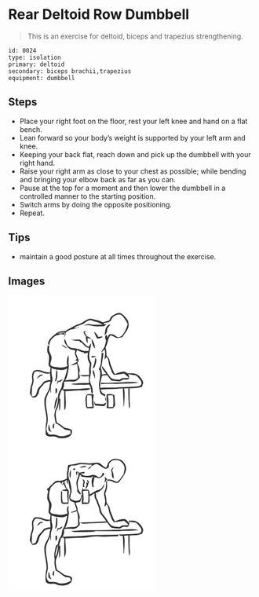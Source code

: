 # Rear Deltoid Row Dumbbell
> This is an exercise for deltoid, biceps and trapezius strengthening.

``` 
id: 0024 
type: isolation 
primary: deltoid 
secondary: biceps brachii,trapezius 
equipment: dumbbell 
``` 

## Steps

 - Place your right foot on the floor, rest your left knee and hand on a flat bench.
 - Lean forward so your body’s weight is supported by your left arm and knee.
 - Keeping your back flat, reach down and pick up the dumbbell with your right hand.
 - Raise your right arm as close to your chest as possible; while bending and bringing your elbow back as far as you can.
 - Pause at the top for a moment and then lower the dumbbell in a controlled manner to the starting position.
 - Switch arms by doing the opposite positioning.
 - Repeat.

## Tips

 - maintain a good posture at all times throughout the exercise.

## Images

<svg width="296" height="300" viewBox="0 0 222 225" xmlns="http://www.w3.org/2000/svg"><g fill="#FFF"><path d="M0 0h222v225H0V0m157.37 32.27c-1.49 1.67-1.81 4.09-3.31 5.74-3.15.83-6.29 1.74-9.34 2.91-5.48-3.19-11.88-3.99-17.92-5.6-5.78-.59-10.08 4.06-14.89 6.44-3.58 2.1-7.84 2.5-11.36 4.7-4.41 2.67-9.28 4.59-13.42 7.71-4.41.15-9.26-.07-12.88 2.92-5.57 4.48-12.95 8.8-13.35 16.8.73.62 1.46 1.24 2.18 1.88-.41-6.7 4.67-11.56 9.83-14.83 2.48-.66 5.1-.97 7.3-2.43 1.61.4 3.22.81 4.83 1.23.2-.85.59-2.54.78-3.39-3.2 1.07-6.51 1.83-9.88 1.13 3.39-1.22 7-1.23 10.55-1.39l-.53 8.44 1.52-5.73c.06-4.48 4.82-5.31 7.88-7.1 3.57.35 6.67-1.59 9.84-2.87-1.66-.11-3.33-.21-5-.28 4.6-1.91 9.35-3.4 13.98-5.21 3.27-1.7 5.75-4.87 9.58-5.48 2.82-1.14 5.38 1.03 8.08 1.55 4.44.95 8.84 2.39 12.43 5.28-6.32-.69-12.75.45-18.98-1-3.39-.83-6.75.6-9.93 1.62 3.83.34 7.77-.61 11.52.46 5.88 1.96 12.15 1.01 18.22 1.07 2.3.14 3.62-1.84 4.95-3.36-.9.08-2.71.24-3.61.33l-.21-2.16c4.07-.55 9.74-.41 11.43-5.05 2.04-5.1 7.88-8.34 13.28-7.68 4.92 1.65 6.87 6.78 9.74 10.62.87 1.63 2.44 3.47 1.6 5.42-1.74 4.75-3.49 9.57-6.57 13.64-1.55 2.82-4.57 4.76-7.74 5.08-2.63-.83-4.57-2.91-6.95-4.19-1.74-.41-3.51-.58-5.27-.85-1.01.79-2.02 1.59-3.03 2.38-.02.87-.04 2.6-.06 3.47-.95-1.7-1.87-3.41-2.75-5.14-2.43 2.47-2.02 6.38-.28 9.13-.63 3.15-1.34 6.3-2.32 9.36-1.52 3.11-3.81 5.77-5.14 8.97 1.95-1.36 3.49-3.17 5.03-4.96 1.7 5.11.86 10.38-.03 15.53 1.31-1.13 2.48-2.4 3.78-3.54 2.66 4.27 2.38 9.41 3.9 14.03 2.36 4.33 2.94 9.62 6.66 13.14 5.24-.3 10.34-1.14 15.48-2.14 2.48 2.08 5.07 4.04 7.32 6.39 1.12-1.98-.07-3.7-1.09-5.38 3.83 1.02 7.77 1.32 11.7 1.75 2.66 1.42 4.3 4.07 6.2 6.3 1.29 1.8 3.06 3.74 2.44 6.14.1 2.86-3.11 4.29-5.53 4.46-8.97.76-17.98.98-26.97 1.28-10.04 1.22-20.18.33-30.26.94-.83-6.07 1.12-11.95 2.45-17.78.56-.46 1.13-.91 1.69-1.36 2.05.55 4.13.11 6.14-.3 2.19 2.84 4.29 5.75 6.69 8.42 3.74.4 7.49.74 11.23 1.14 3.06.65 4.89-3.05 7.91-2.72 3.1.15 6.77.67 8.49-2.68-3.52.34-7.04.38-10.57.48-2.2.11-3.54 2.78-5.77 2.51-4.14-.6-8.81-.18-12.22-3.04-4.96-5.76-8.31-12.72-13.79-18.07-.07 5.07 4.37 8.27 6.72 12.33-2.23.24-4.47.44-6.68.8.24-3.52-.25-7.05-1.62-10.3.54-1.71 1.47-3.31 1.64-5.12.54-5.84 2.24-11.52 2.3-17.42-.86-.01-1.71-.03-2.56-.04-.09 4.86-.86 9.67-1.14 14.52-.07 3.51-1.79 6.67-3.03 9.87-.26 1.16.61 1.71 1.6 2.13.63 5.61.18 11.27-.97 16.79-1.31 5.68-.16 11.49 1.17 17.05.73 2.92 4.15 3.66 6.24 5.4 1.94 1.42 2.3-3.16.18-3.08-3.24-.87-4.7-4.04-5.82-6.89 11.36-.75 22.77-.54 34.1-1.8.61 8.54.69 17.11 1.28 25.65-.4.78-.79 1.57-1.19 2.35l1.85-1.61c.13-8.76 1.99-17.67-.11-26.31 2.21-.1 4.43-.2 6.65-.32-.32 10.46.27 20.94 1.13 31.36.67-1.83 1.5-3.71 1.33-5.69-1.07-8.54-.47-17.15-.63-25.72 6.42-.07 12.98.01 19.1-2.24.64-2.12 1.14-4.28 1.88-6.37-1.81-6.16-6.6-11.44-12.68-13.57-3.77-.77-7.67-.34-11.5-.37-2.11-1.69-4.62-3.06-7.43-2.5-3.95.75-8.02 1.55-11.6 3.48-2.82-3.36-3.57-7.77-5.52-11.6-1.65-3.52-2.3-7.38-3.37-11.09-.94-2.14-2.73-3.77-4.07-5.66.02-4.13-.61-8.23-1.42-12.27 3.42-5.76 3-13.01 7.24-18.4 3.38.28 6.05 2.42 9.01 3.81 3.23.43 6.47-.39 9.61-1.11 2.93-5.99 8.8-10.69 9.42-17.63 0-2.43-.41-4.89-.96-7.24-3.08-4.88-6.9-9.63-12.28-12.02-5.23-.46-9.62 2.77-13.55 5.75m-5.96 14.15c-3.93 3.67-2.97 9.51-4.32 14.26.49-.5 1.47-1.52 1.96-2.03 2-2.19 2.41-5.16 2.3-8.01 1.54-2.26 3.33-4.33 4.95-6.53-1.97-.04-3.67.85-4.89 2.31m-45.17 1.83c.14 3.38 2.93-1.63 0 0m8.86 6.56c.29 2.79 1.5 5.31 3.61 7.17-.06 3.64.25 7.54 2.58 10.51.29-2.69.17-5.4-.07-8.08 1.84.71 3.75 1.27 5.75 1.27-2.02-1.44-4.24-2.56-6.52-3.54.61-.59 1.24-1.17 1.87-1.75l-2.98 2.21 1.06-4.04c-.42.72-.83 1.45-1.26 2.17-.72-1.64-1.51-3.25-2.37-4.83.94-.64 1.87-1.28 2.81-1.92-1.5.26-2.99.54-4.48.83m15.89-.08c1.43 3.57 2.62 7.33 4.83 10.52 3.08.52 6.48-.35 8.69-2.63-2.21-.47-4.42-.29-6.47.65-1.7-3.34-4.01-6.31-7.05-8.54M95.03 66.62c4.07 1.81 8.45 2.74 12.92 2.18.96.85 1.91 1.72 2.86 2.59.46.12 1.36.34 1.82.46 2.76 3.72 6.18 7.3 10.97 8.14-.31 1.5-.63 3.01-.93 4.52-2.52-.08-5.05.31-7.55-.05-5.21-1.96-10.48-4.14-16.11-4.4-2.62 0-5.07-1.09-7.03-2.79-3.82-2.69-2.59-8.39-6.35-11.23.22 2.51.04 5.4 1.67 7.53 2.07 2.65 3.52 5.98 6.6 7.64 2.45 2.02 5.81 1.42 8.67 2.37-1.75 4.43.52 8.68 2.31 12.65-.73.94-1.45 1.89-2.18 2.83 1 .24 3 .73 4 .97-3.51 2.78-7.62 4.59-11.72 6.3 3.43.1 6.86-.63 9.9-2.24 2.19 6.95 2.15 14.23 1.84 21.44-1.71 1.26-3.41 2.97-5.72 2.85-4.67.08-9.4-.05-13.97 1.14 4.31-6.69 4.58-14.88 5.74-22.51-1.4-5.24.31-10.63-.74-15.9-2.65 5.02-2.88 10.9-1.41 16.31a23.991 23.991 0 0 1-15.53 1.92c-3.75-.82-9.17-.06-10.98-4.3.64-3.7 2.49-7.23 2.09-11.07-.49-3.28-2.66-5.99-3.42-9.19-.76-2.66-.4-5.46-.02-8.15-1.12-.42-2.27-.74-3.42-1.07l1.15.57c-.97 4.22-1.62 8.9.58 12.86 3.04 5.44.25 11.69.6 17.5.78 1.3 1.99 2.27 3.06 3.33-.31 2.54-.58 5.08-.87 7.62-3.7-.54-7.58-.41-10.98-2.19-4.41-1.74-10.44-3.26-14.33.25-2.82 3.89-2.23 9.03-1.82 13.53.35 3.16-1.15 6.05-1.99 8.99-1.18 3.6-.98 7.45-1.88 11.1 1.34 2.21 2.71 4.41 4.12 6.58 1.66-.13 3.32-.22 4.98-.24 2.52-2.19 4.4-5.04 4.93-8.38.68-5.61 5.61-8.96 8.61-13.3 2.83-1.57 5.87-2.76 9.16-2.61a71.1 71.1 0 0 0-2.08 10.73c-2.1 5.53-5.92 10.32-7.19 16.19-1.72 13.04 5.51 25.86 2.24 38.82-.66 5.11-.53 10.3-.24 15.44 5.09 5.49 13.28.34 18.81 4.95 7.09 1.09 15.6.97 20.41-5.25.33-2.36 2.29-5.78-.49-7.37-3.31-2.91-8.32-1.34-11.66-4.11-3.14-2.52-6.42-4.89-10.08-6.63-1.11-6.07-2.69-12.24-1-18.37 2.94-4.73 4.09-10.21 4.2-15.72.23 4.1.14 8.21.29 12.32-.13 1.39-.23 2.79-.27 4.18 3.41-5.74 1.39-12.72 2.09-19.04l-1.54.17c-.01-4.54 1.64-8.91 3.33-13.07.49-.15 1.46-.47 1.95-.63 1.26-3.81 3.07-7.72 1.41-11.75 5.28-1.63 10.92-.38 16.33-.97 3.56-.42 5.85-3.48 8.23-5.83-.03-.85-.1-2.57-.13-3.43-1.13-2.28-.73-4.8.13-7.1-.14-4.05-1.79-7.77-3.67-11.28.65-1.52 1.31-3.03 1.99-4.53-1.4-3.65-2.77-7.31-4.24-10.93.62-1.7 1.2-3.42 1.74-5.15 2.92 1.92 6.09 3.48 9.64 3.68l1.83 1.92c1.71-.45 3.4-.92 5.1-1.39-.42 4.26-1.02 8.83.91 12.84.83 2.26 2.74 4.42 1.83 6.97-1.4 4.71-.64 9.59-.56 14.41-4.81-.03-9.63.02-14.44.3 4.15 2.84 9.27 1.77 13.94 1.49-.38 3.48-.08 6.98.33 10.45-9.39-.01-18.8.13-28.12 1.42 4.58 1.81 9.54 1.04 14.34 1.23 4.65.11 9.33.29 13.94-.44 1.75 2.8 2.72 5.95 2.74 9.27.4 1.63-.08 4.55 2.14 4.89 1.74-6.85-2.29-13.48-4.17-19.92-.42-5.4 2.71-10.53 1.6-15.94-.46-3.7 1.14-7.31.74-11.01-.92-2.63-2.85-4.91-2.92-7.81-1.47-7.68 2.2-14.92 2.89-22.44-1.58 1.61-2.81 3.5-3.91 5.46-6.09-2.27-8.47-9.25-14.67-11.31-4.46.01-8.97.95-13.37-.26m32.78-.78c-.61 5.35 1.34 10.91 4.79 14.98.3-5.43-2.44-10.3-4.79-14.98m-46.19 8.93c2.16 2.86 5.12 5.03 8.79 5.35-2.94-1.77-5.48-4.25-8.79-5.35m45.7 19.61c2.59.44 5.06-.45 7.26-1.75-2.39-.22-4.79-.17-7.16-.47-.03.55-.07 1.66-.1 2.22m.95 16.98c1.22-.66 2.44-1.33 3.64-2.03 1.53-3.99 3.22-8.18 2.75-12.55-.42-.42-1.25-1.27-1.67-1.7-.77 5.66-1.31 11.48-4.72 16.28m1.2 1.51c-1.21 4.98 2.05 9.32 3 14.04.57-4.93-.19-9.87-3-14.04m12.38 20.02l.03 2.33c10.63-1.23 21.39.13 32.05-.74 8.54-.62 17.23 0 25.65-1.56-12.03-2.41-24.27-.19-36.4-.09-7.09.23-14.27 1.09-21.33.06m-35.86 9.66c-7.31.28-14.63.57-21.95.27.01.78.02 1.57.05 2.35.38.32 1.15.94 1.53 1.26.03 9.52-.17 19.04.16 28.56.5-.64 1.01-1.28 1.52-1.92 1.9-9.05-.04-18.16.11-27.27 8.22.29 16.35-1.35 24.56-.88 4.8-.69 10.38.5 14.26-3.12-6.74-1.41-13.48.89-20.24.75m44.92 8.03c-.3.95-.59 1.9-.88 2.86.99 4.08.47 8.32 1.18 12.44-.65 1.98-.83 4.07-.68 6.14 3.25.01 6.5.02 9.75 0 .97-1.28 1.94-2.57 2.93-3.85.19-5.43-.52-10.83-.88-16.24-3.45-2.04-7.59-1.75-11.42-1.35m-30.69.46c-3.35 4.66-1.87 10.68-1.53 15.97.06 1.97.58 5.27 3.24 5.02 2.85-.32 6.62 1.02 8.84-1.02-.01-4.32-.8-8.67-.98-13.01.37-2.35.89-4.69.91-7.09-3.45-.2-7.22-1.24-10.48.13m28.06 3.96c-.48 2.74.93 5.33 1.74 7.86-.45-2.48.32-5.99-1.74-7.86m-17.31 5.36c.45 2.61-.07 7.11 3.52 7.59 3.88.17 7.75.98 11.63.75 2.82-.22 2.89-3.93 4.24-5.73-2.23.94-4.18 3.23-6.81 2.82-3.53-.37-7.1-.4-10.6-.99-.75-1.44-1.31-2.96-1.98-4.44z"/><path d="M80.97 113.63c3.27.37 6.21-1.19 9.08-2.49-.34 5.15-2.45 9.9-3.79 14.82-.67 2.9-2.82 5.11-3.82 7.84-.45 3.18-.38 6.62-2.38 9.33-2.69 3.81-4.25 8.49-3.87 13.17-.21 6.28-1.46 12.56-4.04 18.31l-.31-.58c-.31 3.62-1.72 7.18-1.18 10.85.43 3.42 1.25 6.77 1.87 10.16 4.85 1.98 8.55 5.75 12.81 8.65 2.8 2.08 6.44 1.5 9.62 2.53.12 1.13.37 3.4.49 4.54-6.16 3.54-14.19 5.67-20.89 2.34-3.81-1.18-7.89-.89-11.83-.86-2.55-2.03-3.99-5.1-4.39-8.29.1-2.65.91-5.2 1.36-7.8 3.3-12.97-4.3-25.76-1.7-38.77 1.58-5.08 4.01-9.85 6.34-14.62.06 2.22.23 4.44.52 6.64 1.06-2.68.23-5.57.26-8.36-.51-5.57 3.82-10.48 2.26-16.09-1.36-4.67-1.17-9.54-1.31-14.34 4.67 2.15 9.85 2.63 14.9 3.02m-7.36-.27c-.84 5.73-.21 11.64-2.08 17.23l1.65.16c1.03-3.15 2.07-6.38 1.98-9.74-.04-2.61.44-5.58-1.55-7.65m2.92 17.29c-.14-.42-.43-1.27-.57-1.69-.67 2.45-1.37 4.89-1.79 7.4.87-1.55 1.63-3.17 2.56-4.69 3.08.94 5.03-1.84 6.64-3.9-2.4.68-4.58 1.88-6.84 2.88m-4.23 11.19c-.13 2.64-.04 5.28.25 7.9 2.98-1.84 2.34-5.2 1.94-8.16-.55.07-1.64.2-2.19.26m-1.84 31.57c1.38-1.46 1.64-3.44 2.09-5.28.83-4.65 2.92-9.03 2.94-13.81-4.53 5.08-4.64 12.66-5.03 19.09m-1.16 30.06c.88-2.83 1.16-5.8.98-8.75-2.6 2.27-3.44 6.03-.98 8.75m-7.44-6.89c-.38 2.66-.67 5.39-.33 8.09.34 2.25 2.88 2.77 4.56 3.7-2.66-3.49-2.37-7.98-4.23-11.79z"/><path d="M40.14 116.69c7.98-3.94 15.63 5.15 23.68 1.79.24 3.52.66 7.03.84 10.56-3.73-.22-7.33.7-10.5 2.64-2.07 4.25-6.4 6.69-8.81 10.67-1.47 3.23-1.8 6.87-3.47 10.04-1.51.62-3.03 1.24-4.54 1.87-2.99-4.3-.45-9.3-1.04-14.05 1.12-4.33 3.28-8.65 2.26-13.25-.92-3.54.24-7.02 1.58-10.27m3.65 10.13c2.2-1.3 4.21-2.88 6.07-4.62.64.01 1.91.05 2.55.07-.02-.45-.07-1.37-.1-1.83-4.1-.19-6.77 3.09-8.52 6.38zM120.85 152.02c2.15.08 4.29.2 6.44.33.14 2.4.34 4.81.59 7.2-.23 3.51.37 6.97.98 10.41-2.65.02-5.29.03-7.93.11-.65-5.99-1.23-12.07-.08-18.05zM152.2 152.44c2.55-.15 5.1-.32 7.65-.44 1.2 5.94 1.34 12.1.32 18.07-2.31-.06-4.62-.09-6.93-.08.21-5.87.43-11.81-1.04-17.55z"/></g><g fill="#333"><path d="M157.37 32.27c3.93-2.98 8.32-6.21 13.55-5.75 5.38 2.39 9.2 7.14 12.28 12.02.55 2.35.96 4.81.96 7.24-.62 6.94-6.49 11.64-9.42 17.63-3.14.72-6.38 1.54-9.61 1.11-2.96-1.39-5.63-3.53-9.01-3.81-4.24 5.39-3.82 12.64-7.24 18.4.81 4.04 1.44 8.14 1.42 12.27 1.34 1.89 3.13 3.52 4.07 5.66 1.07 3.71 1.72 7.57 3.37 11.09 1.95 3.83 2.7 8.24 5.52 11.6 3.58-1.93 7.65-2.73 11.6-3.48 2.81-.56 5.32.81 7.43 2.5 3.83.03 7.73-.4 11.5.37 6.08 2.13 10.87 7.41 12.68 13.57-.74 2.09-1.24 4.25-1.88 6.37-6.12 2.25-12.68 2.17-19.1 2.24.16 8.57-.44 17.18.63 25.72.17 1.98-.66 3.86-1.33 5.69-.86-10.42-1.45-20.9-1.13-31.36-2.22.12-4.44.22-6.65.32 2.1 8.64.24 17.55.11 26.31l-1.85 1.61c.4-.78.79-1.57 1.19-2.35-.59-8.54-.67-17.11-1.28-25.65-11.33 1.26-22.74 1.05-34.1 1.8 1.12 2.85 2.58 6.02 5.82 6.89 2.12-.08 1.76 4.5-.18 3.08-2.09-1.74-5.51-2.48-6.24-5.4-1.33-5.56-2.48-11.37-1.17-17.05 1.15-5.52 1.6-11.18.97-16.79-.99-.42-1.86-.97-1.6-2.13 1.24-3.2 2.96-6.36 3.03-9.87.28-4.85 1.05-9.66 1.14-14.52.85.01 1.7.03 2.56.04-.06 5.9-1.76 11.58-2.3 17.42-.17 1.81-1.1 3.41-1.64 5.12 1.37 3.25 1.86 6.78 1.62 10.3 2.21-.36 4.45-.56 6.68-.8-2.35-4.06-6.79-7.26-6.72-12.33 5.48 5.35 8.83 12.31 13.79 18.07 3.41 2.86 8.08 2.44 12.22 3.04 2.23.27 3.57-2.4 5.77-2.51 3.53-.1 7.05-.14 10.57-.48-1.72 3.35-5.39 2.83-8.49 2.68-3.02-.33-4.85 3.37-7.91 2.72-3.74-.4-7.49-.74-11.23-1.14-2.4-2.67-4.5-5.58-6.69-8.42-2.01.41-4.09.85-6.14.3-.56.45-1.13.9-1.69 1.36-1.33 5.83-3.28 11.71-2.45 17.78 10.08-.61 20.22.28 30.26-.94 8.99-.3 18-.52 26.97-1.28 2.42-.17 5.63-1.6 5.53-4.46.62-2.4-1.15-4.34-2.44-6.14-1.9-2.23-3.54-4.88-6.2-6.3-3.93-.43-7.87-.73-11.7-1.75 1.02 1.68 2.21 3.4 1.09 5.38-2.25-2.35-4.84-4.31-7.32-6.39-5.14 1-10.24 1.84-15.48 2.14-3.72-3.52-4.3-8.81-6.66-13.14-1.52-4.62-1.24-9.76-3.9-14.03-1.3 1.14-2.47 2.41-3.78 3.54.89-5.15 1.73-10.42.03-15.53-1.54 1.79-3.08 3.6-5.03 4.96 1.33-3.2 3.62-5.86 5.14-8.97.98-3.06 1.69-6.21 2.32-9.36-1.74-2.75-2.15-6.66.28-9.13.88 1.73 1.8 3.44 2.75 5.14.02-.87.04-2.6.06-3.47 1.01-.79 2.02-1.59 3.03-2.38 1.76.27 3.53.44 5.27.85 2.38 1.28 4.32 3.36 6.95 4.19 3.17-.32 6.19-2.26 7.74-5.08 3.08-4.07 4.83-8.89 6.57-13.64.84-1.95-.73-3.79-1.6-5.42-2.87-3.84-4.82-8.97-9.74-10.62-5.4-.66-11.24 2.58-13.28 7.68-1.69 4.64-7.36 4.5-11.43 5.05l.21 2.16c.9-.09 2.71-.25 3.61-.33-1.33 1.52-2.65 3.5-4.95 3.36-6.07-.06-12.34.89-18.22-1.07-3.75-1.07-7.69-.12-11.52-.46 3.18-1.02 6.54-2.45 9.93-1.62 6.23 1.45 12.66.31 18.98 1-3.59-2.89-7.99-4.33-12.43-5.28-2.7-.52-5.26-2.69-8.08-1.55-3.83.61-6.31 3.78-9.58 5.48-4.63 1.81-9.38 3.3-13.98 5.21 1.67.07 3.34.17 5 .28-3.17 1.28-6.27 3.22-9.84 2.87-3.06 1.79-7.82 2.62-7.88 7.1l-1.52 5.73.53-8.44c-3.55.16-7.16.17-10.55 1.39 3.37.7 6.68-.06 9.88-1.13-.19.85-.58 2.54-.78 3.39-1.61-.42-3.22-.83-4.83-1.23-2.2 1.46-4.82 1.77-7.3 2.43-5.16 3.27-10.24 8.13-9.83 14.83-.72-.64-1.45-1.26-2.18-1.88.4-8 7.78-12.32 13.35-16.8 3.62-2.99 8.47-2.77 12.88-2.92 4.14-3.12 9.01-5.04 13.42-7.71 3.52-2.2 7.78-2.6 11.36-4.7 4.81-2.38 9.11-7.03 14.89-6.44 6.04 1.61 12.44 2.41 17.92 5.6 3.05-1.17 6.19-2.08 9.34-2.91 1.5-1.65 1.82-4.07 3.31-5.74z"/><path d="M151.41 46.42c1.22-1.46 2.92-2.35 4.89-2.31-1.62 2.2-3.41 4.27-4.95 6.53.11 2.85-.3 5.82-2.3 8.01-.49.51-1.47 1.53-1.96 2.03 1.35-4.75.39-10.59 4.32-14.26zM106.24 48.25c2.93-1.63.14 3.38 0 0zM115.1 54.81c1.49-.29 2.98-.57 4.48-.83-.94.64-1.87 1.28-2.81 1.92.86 1.58 1.65 3.19 2.37 4.83.43-.72.84-1.45 1.26-2.17l-1.06 4.04 2.98-2.21c-.63.58-1.26 1.16-1.87 1.75 2.28.98 4.5 2.1 6.52 3.54-2 0-3.91-.56-5.75-1.27.24 2.68.36 5.39.07 8.08-2.33-2.97-2.64-6.87-2.58-10.51-2.11-1.86-3.32-4.38-3.61-7.17zM130.99 54.73c3.04 2.23 5.35 5.2 7.05 8.54 2.05-.94 4.26-1.12 6.47-.65-2.21 2.28-5.61 3.15-8.69 2.63-2.21-3.19-3.4-6.95-4.83-10.52z"/><path d="M95.03 66.62c4.4 1.21 8.91.27 13.37.26 6.2 2.06 8.58 9.04 14.67 11.31 1.1-1.96 2.33-3.85 3.91-5.46-.69 7.52-4.36 14.76-2.89 22.44.07 2.9 2 5.18 2.92 7.81.4 3.7-1.2 7.31-.74 11.01 1.11 5.41-2.02 10.54-1.6 15.94 1.88 6.44 5.91 13.07 4.17 19.92-2.22-.34-1.74-3.26-2.14-4.89-.02-3.32-.99-6.47-2.74-9.27-4.61.73-9.29.55-13.94.44-4.8-.19-9.76.58-14.34-1.23 9.32-1.29 18.73-1.43 28.12-1.42-.41-3.47-.71-6.97-.33-10.45-4.67.28-9.79 1.35-13.94-1.49 4.81-.28 9.63-.33 14.44-.3-.08-4.82-.84-9.7.56-14.41.91-2.55-1-4.71-1.83-6.97-1.93-4.01-1.33-8.58-.91-12.84-1.7.47-3.39.94-5.1 1.39l-1.83-1.92c-3.55-.2-6.72-1.76-9.64-3.68-.54 1.73-1.12 3.45-1.74 5.15 1.47 3.62 2.84 7.28 4.24 10.93-.68 1.5-1.34 3.01-1.99 4.53 1.88 3.51 3.53 7.23 3.67 11.28-.86 2.3-1.26 4.82-.13 7.1.03.86.1 2.58.13 3.43-2.38 2.35-4.67 5.41-8.23 5.83-5.41.59-11.05-.66-16.33.97 1.66 4.03-.15 7.94-1.41 11.75-.49.16-1.46.48-1.95.63-1.69 4.16-3.34 8.53-3.33 13.07l1.54-.17c-.7 6.32 1.32 13.3-2.09 19.04.04-1.39.14-2.79.27-4.18-.15-4.11-.06-8.22-.29-12.32-.11 5.51-1.26 10.99-4.2 15.72-1.69 6.13-.11 12.3 1 18.37 3.66 1.74 6.94 4.11 10.08 6.63 3.34 2.77 8.35 1.2 11.66 4.11 2.78 1.59.82 5.01.49 7.37-4.81 6.22-13.32 6.34-20.41 5.25-5.53-4.61-13.72.54-18.81-4.95-.29-5.14-.42-10.33.24-15.44 3.27-12.96-3.96-25.78-2.24-38.82 1.27-5.87 5.09-10.66 7.19-16.19a71.1 71.1 0 0 1 2.08-10.73c-3.29-.15-6.33 1.04-9.16 2.61-3 4.34-7.93 7.69-8.61 13.3-.53 3.34-2.41 6.19-4.93 8.38-1.66.02-3.32.11-4.98.24-1.41-2.17-2.78-4.37-4.12-6.58.9-3.65.7-7.5 1.88-11.1.84-2.94 2.34-5.83 1.99-8.99-.41-4.5-1-9.64 1.82-13.53 3.89-3.51 9.92-1.99 14.33-.25 3.4 1.78 7.28 1.65 10.98 2.19.29-2.54.56-5.08.87-7.62-1.07-1.06-2.28-2.03-3.06-3.33-.35-5.81 2.44-12.06-.6-17.5-2.2-3.96-1.55-8.64-.58-12.86l-1.15-.57c1.15.33 2.3.65 3.42 1.07-.38 2.69-.74 5.49.02 8.15.76 3.2 2.93 5.91 3.42 9.19.4 3.84-1.45 7.37-2.09 11.07 1.81 4.24 7.23 3.48 10.98 4.3 5.26 1.11 10.71.44 15.53-1.92-1.47-5.41-1.24-11.29 1.41-16.31 1.05 5.27-.66 10.66.74 15.9-1.16 7.63-1.43 15.82-5.74 22.51 4.57-1.19 9.3-1.06 13.97-1.14 2.31.12 4.01-1.59 5.72-2.85.31-7.21.35-14.49-1.84-21.44-3.04 1.61-6.47 2.34-9.9 2.24 4.1-1.71 8.21-3.52 11.72-6.3-1-.24-3-.73-4-.97.73-.94 1.45-1.89 2.18-2.83-1.79-3.97-4.06-8.22-2.31-12.65-2.86-.95-6.22-.35-8.67-2.37-3.08-1.66-4.53-4.99-6.6-7.64-1.63-2.13-1.45-5.02-1.67-7.53 3.76 2.84 2.53 8.54 6.35 11.23 1.96 1.7 4.41 2.79 7.03 2.79 5.63.26 10.9 2.44 16.11 4.4 2.5.36 5.03-.03 7.55.05.3-1.51.62-3.02.93-4.52-4.79-.84-8.21-4.42-10.97-8.14-.46-.12-1.36-.34-1.82-.46-.95-.87-1.9-1.74-2.86-2.59-4.47.56-8.85-.37-12.92-2.18m-14.06 47.01c-5.05-.39-10.23-.87-14.9-3.02.14 4.8-.05 9.67 1.31 14.34 1.56 5.61-2.77 10.52-2.26 16.09-.03 2.79.8 5.68-.26 8.36-.29-2.2-.46-4.42-.52-6.64-2.33 4.77-4.76 9.54-6.34 14.62-2.6 13.01 5 25.8 1.7 38.77-.45 2.6-1.26 5.15-1.36 7.8.4 3.19 1.84 6.26 4.39 8.29 3.94-.03 8.02-.32 11.83.86 6.7 3.33 14.73 1.2 20.89-2.34-.12-1.14-.37-3.41-.49-4.54-3.18-1.03-6.82-.45-9.62-2.53-4.26-2.9-7.96-6.67-12.81-8.65-.62-3.39-1.44-6.74-1.87-10.16-.54-3.67.87-7.23 1.18-10.85l.31.58c2.58-5.75 3.83-12.03 4.04-18.31-.38-4.68 1.18-9.36 3.87-13.17 2-2.71 1.93-6.15 2.38-9.33 1-2.73 3.15-4.94 3.82-7.84 1.34-4.92 3.45-9.67 3.79-14.82-2.87 1.3-5.81 2.86-9.08 2.49m-40.83 3.06c-1.34 3.25-2.5 6.73-1.58 10.27 1.02 4.6-1.14 8.92-2.26 13.25.59 4.75-1.95 9.75 1.04 14.05 1.51-.63 3.03-1.25 4.54-1.87 1.67-3.17 2-6.81 3.47-10.04 2.41-3.98 6.74-6.42 8.81-10.67 3.17-1.94 6.77-2.86 10.5-2.64-.18-3.53-.6-7.04-.84-10.56-8.05 3.36-15.7-5.73-23.68-1.79zM127.81 65.84c2.35 4.68 5.09 9.55 4.79 14.98-3.45-4.07-5.4-9.63-4.79-14.98z"/><path d="M81.62 74.77c3.31 1.1 5.85 3.58 8.79 5.35-3.67-.32-6.63-2.49-8.79-5.35zM127.32 94.38c.03-.56.07-1.67.1-2.22 2.37.3 4.77.25 7.16.47-2.2 1.3-4.67 2.19-7.26 1.75zM128.27 111.36c3.41-4.8 3.95-10.62 4.72-16.28.42.43 1.25 1.28 1.67 1.7.47 4.37-1.22 8.56-2.75 12.55-1.2.7-2.42 1.37-3.64 2.03zM129.47 112.87c2.81 4.17 3.57 9.11 3 14.04-.95-4.72-4.21-9.06-3-14.04zM73.61 113.36c1.99 2.07 1.51 5.04 1.55 7.65.09 3.36-.95 6.59-1.98 9.74l-1.65-.16c1.87-5.59 1.24-11.5 2.08-17.23zM43.79 126.82c1.75-3.29 4.42-6.57 8.52-6.38.03.46.08 1.38.1 1.83-.64-.02-1.91-.06-2.55-.07-1.86 1.74-3.87 3.32-6.07 4.62zM76.53 130.65c2.26-1 4.44-2.2 6.84-2.88-1.61 2.06-3.56 4.84-6.64 3.9-.93 1.52-1.69 3.14-2.56 4.69.42-2.51 1.12-4.95 1.79-7.4.14.42.43 1.27.57 1.69zM141.85 132.89c7.06 1.03 14.24.17 21.33-.06 12.13-.1 24.37-2.32 36.4.09-8.42 1.56-17.11.94-25.65 1.56-10.66.87-21.42-.49-32.05.74l-.03-2.33zM72.3 141.84c.55-.06 1.64-.19 2.19-.26.4 2.96 1.04 6.32-1.94 8.16a49.61 49.61 0 0 1-.25-7.9zM105.99 142.55c6.76.14 13.5-2.16 20.24-.75-3.88 3.62-9.46 2.43-14.26 3.12-8.21-.47-16.34 1.17-24.56.88-.15 9.11 1.79 18.22-.11 27.27-.51.64-1.02 1.28-1.52 1.92-.33-9.52-.13-19.04-.16-28.56-.38-.32-1.15-.94-1.53-1.26-.03-.78-.04-1.57-.05-2.35 7.32.3 14.64.01 21.95-.27zM150.91 150.58c3.83-.4 7.97-.69 11.42 1.35.36 5.41 1.07 10.81.88 16.24-.99 1.28-1.96 2.57-2.93 3.85-3.25.02-6.5.01-9.75 0-.15-2.07.03-4.16.68-6.14-.71-4.12-.19-8.36-1.18-12.44.29-.96.58-1.91.88-2.86m1.29 1.86c1.47 5.74 1.25 11.68 1.04 17.55 2.31-.01 4.62.02 6.93.08 1.02-5.97.88-12.13-.32-18.07-2.55.12-5.1.29-7.65.44zM120.22 151.04c3.26-1.37 7.03-.33 10.48-.13-.02 2.4-.54 4.74-.91 7.09.18 4.34.97 8.69.98 13.01-2.22 2.04-5.99.7-8.84 1.02-2.66.25-3.18-3.05-3.24-5.02-.34-5.29-1.82-11.31 1.53-15.97m.63.98c-1.15 5.98-.57 12.06.08 18.05 2.64-.08 5.28-.09 7.93-.11-.61-3.44-1.21-6.9-.98-10.41-.25-2.39-.45-4.8-.59-7.2-2.15-.13-4.29-.25-6.44-.33zM148.28 155c2.06 1.87 1.29 5.38 1.74 7.86-.81-2.53-2.22-5.12-1.74-7.86zM70.46 173.41c.39-6.43.5-14.01 5.03-19.09-.02 4.78-2.11 9.16-2.94 13.81-.45 1.84-.71 3.82-2.09 5.28z"/><path d="M130.97 160.36c.67 1.48 1.23 3 1.98 4.44 3.5.59 7.07.62 10.6.99 2.63.41 4.58-1.88 6.81-2.82-1.35 1.8-1.42 5.51-4.24 5.73-3.88.23-7.75-.58-11.63-.75-3.59-.48-3.07-4.98-3.52-7.59zM69.3 203.47c-2.46-2.72-1.62-6.48.98-8.75.18 2.95-.1 5.92-.98 8.75zM61.86 196.58c1.86 3.81 1.57 8.3 4.23 11.79-1.68-.93-4.22-1.45-4.56-3.7-.34-2.7-.05-5.43.33-8.09z"/></g></svg>
<svg width="296" height="300" viewBox="0 0 222 225" xmlns="http://www.w3.org/2000/svg"><g fill="#FFF"><path d="M0 0h222v225H0V0m154.89 27.92c-3.23 2.5-2.96 7.02-5.32 10.11-3.32-1.34-5.68-4.02-8.49-6.1-3.41-2.91-8.15-1.46-12.17-1.22-7.07 1.46-14.27-1.43-21.32.09-5.17 1.62-10.54 2.49-15.93 2.95-.96 4.2-.87 8.56-1.99 12.73.19 2.61.16 5.22.11 7.83-3.78 1.74-7.72 3.79-12.01 3.51-1.99.08-4.28-.45-5.92 1.02-3.7 2.99-7.41 6.07-10.15 10.01-.91.3-1.68.8-2.32 1.49-.53 1.33 1.01 2.21 1.58 3.2-.55 3.83-1.81 7.64-1.28 11.55.53 3.09 2.88 5.68 2.77 8.9.2 4.21-1 8.34-.78 12.54.77 1.29 1.99 2.24 3.06 3.29-.32 2.53-.6 5.06-.9 7.59-3.7-.5-7.57-.43-10.97-2.17-3.49-1.84-7.47-1.65-11.28-1.84-5.32 2.24-5.65 8.74-5.01 13.68.52 3.04-.05 6.09-1.19 8.92-1.71 4.19-1.59 8.76-2.52 13.13 1.36 2.25 2.75 4.48 4.17 6.69 2.05-.49 4.64.21 6.17-1.56 3.39-2.73 3.37-7.41 4.91-11.13 2.01-3.48 5.13-6.13 7.45-9.38 2.81-1.56 5.84-2.69 9.11-2.58-.96 3.52-1.72 7.08-2.1 10.71-2.21 5.8-6.29 10.84-7.36 17.08-.7 10.81 3.24 21.23 3.4 31.98-1.12 6.9-2.41 13.96-1.12 20.95 2.37 4.15 7.53 3.22 11.52 3.22 2.56-.27 4.8 1.07 7.1 1.95 7.03 1.69 15.71 1.1 20.52-5.02.34-2.34 2.28-5.78-.49-7.36-3.31-2.9-8.3-1.37-11.65-4.1-3.15-2.53-6.44-4.9-10.09-6.66-.56-3.63-1.49-7.22-1.81-10.89-.34-4.64 2.03-8.83 3.42-13.12 1.26-2.99 1.16-6.27 1.67-9.42.13 5.26.16 10.53.02 15.8 3.25-5.76 1.32-12.63 2.02-18.91l-1.59.02c-.2-3.91 1.75-7.42 2.27-11.23.76-.71 1.52-1.42 2.29-2.12l3.06 2.19c-.23 9.65-.39 19.34.16 28.97 4.55-9.16.94-19.65 1.51-29.38 3.89.01 7.78-.14 11.66-.43 7.59-.93 15.26-.06 22.84-1.3 6.35-.95 12.89-2 19.3-1 8.96.48 17.89-.69 26.84-.65.16-.58.49-1.75.66-2.33-18.26.87-36.61-.14-54.82 1.84-10.22 1.29-20.57.37-30.8 1.49 1.93-3.43 3.36-7.39 1.7-11.25 5.49-2.15 11.62-.21 17.31-1.31 3.1-.81 5.12-3.51 7.29-5.66-.02-.85-.08-2.55-.1-3.4-1.38-2.83-.19-5.84 0-8.77-.24-3.33-2.03-6.26-3.25-9.3.65-4.35-1.96-8.13-3.03-12.19 2.27-.53 4.51-1.13 6.82-1.43 1.58-3.29 3.04-6.92 2.25-10.64-.19-.03-.56-.09-.75-.11-.02 2.99-.04 7.18-3.49 8.45-4.48 1.49-9.6-.07-13.16-3.02.29-3.53.62-7.05 2.21-10.26.14-4.22-.89-8.46-1.63-12.61-.6-3.77-2.79-7.09-3.2-10.9-.68-4.47.88-8.84 1.14-13.27l2.55-3.09c3.56-.28 7.23-.01 10.62-1.34 7.07-2.44 14.43.59 21.64-.23-.41.61-1.25 1.82-1.67 2.43 3.63-.46 6.74-4.7 10.49-2.73 4.06 2.2 7.65 5.3 12.05 6.88 1.58-.57 3.08-1.33 4.61-2.04.62-3.1.21-7.16 3.38-8.99 6.35-5.12 17.05-2.03 19.87 5.59 2.36 4.41.26 9.19-.47 13.71-3.16 4.08-5.65 8.93-10.2 11.68-4.46-2.1-9.01-4.52-14.11-3.95-.28.83-.57 1.66-.76 2.52 6.41-2.73 11.51 5.36 17.73 2.12 4.46-5.94 9.7-11.78 11.13-19.32 1.01-4.93-1.78-9.57-4.91-13.11-3.37-2.84-7.92-3.28-12.13-3.68-3.16-.23-5.76 1.93-8.14 3.69m-45.64 9.56c3.17.44 6.31-.27 9.37-1.05-.03-.45-.09-1.33-.11-1.78-3.1.89-6.64.74-9.26 2.83m12.31 2.81c2.5-.76 4.52-2.46 5.79-4.73-2.69.45-4.37 2.61-5.79 4.73m36.16.19c-.86 1.51.19 3.11.57 4.58.11 3.34-.34 7.55 3.04 9.56-.15-4.32-.45-8.73-2.48-12.62.69-1.87 1.77-3.57 2.62-5.37-1.3 1.22-2.85 2.28-3.75 3.85m-58.16-1.12c-1.15 1.51 1.45 2.95 2.45 1.59 1.13-1.45-1.51-3.06-2.45-1.59M94.9 54.44c.68-4.42 1.12-8.94.6-13.4-2.48 3.99-2.43 9.16-.6 13.4m8.92-10.82c-.04 1.63-.06 3.27-.09 4.9.42.03 1.28.08 1.71.11.08-1.1.25-3.3.34-4.4.66.62 1.31 1.24 1.96 1.87-.28 3.74-1.33 7.32-2.8 10.75-2.04 5.29 1.02 10.63.59 16 .15 2.75 3 4.23 4.66 6.04.21-.46.63-1.39.84-1.86-2.21-2.13-3.41-4.84-4.3-7.76-.2-2.08-.51-4.15-.55-6.24-.41-5.12 2.51-9.65 3.64-14.5 1.63 1.46 2.79 3.27 3.03 5.48-.09-.63-.26-1.9-.35-2.53 4.74 1.08 9.63.92 14.46 1.24 1.01-.73 2.06-1.41 3.13-2.04-.31.59-.95 1.76-1.26 2.35-2.4 4.69-1.33 9.89.25 14.66.64-.25 1.29-.49 1.94-.74-2.23-4.72.37-9.65.86-14.43 1.87-.35 3.59.45 5.29 1.1l.54-.05c.41 0 1.21.01 1.61.01 3.01-.17 5.07-2.97 7.03-4.99-.08-.95-.15-1.9-.23-2.85-.7 0-1.39-.01-2.08-.01-.14 3.47-2.84 7.81-6.84 6.24-2.78-2.42-6.61-3.92-10.26-2.72-5.39 1.71-12.02 1.65-16.21-2.64 1.89-.02 3.79-.01 5.69-.06l.08-2.47c-2.89.41-5.76.97-8.58 1.72l.52-1.37c-1.55-.23-3.09-.51-4.62-.81m43.08 16.99c2.19-1.26 3.18-3.55 4.22-5.72-1.3-1.15-2.56-2.35-3.78-3.58 1.11 3.12.93 6.28-.44 9.3m-33.4-5.34a98.89 98.89 0 0 0 1.75 4.29c-1.42 2.47-.99 5.36-.87 8.07.52-.08 1.57-.23 2.09-.3-.19-1.35-.4-2.7-.66-4.03 2.27-2.71 1.34-7.17-2.31-8.03m6.63.88c.51 1.72 1.13 3.4 1.76 5.08-.89-.33-1.78-.65-2.66-.98.86 3.38.86 7.2-2.14 9.52.54-.08 1.62-.26 2.16-.34.68-.93 1.39-1.83 2.12-2.71.67-2.44 1.03-4.99 2.21-7.26-.98-1.27-2.04-2.5-3.45-3.31m29.41 2.77c-.19 4.78.38 9.84-1.99 14.2-2.15 4.29-.28 8.9.49 13.27.77 3.54-.62 7.04-.83 10.57 1.84-.28 2.4-2.22 3.41-3.47 2.68 4.12 2.92 9.01 3.93 13.65 2.44 4.61 3.13 10.2 7.02 13.95 5.2-.43 10.3-1.22 15.42-2.18 2.37 2.08 5.43 3.64 6.57 6.78-2.87.26-5.76.09-8.63.24-2.27.06-3.66 2.81-5.96 2.5-4.13-.57-8.81-.18-12.17-3.09-2.56-2.86-4.67-6.1-6.72-9.34-1.98-3.28-5-5.8-6.91-9.13-1.88-4.38-2.17-9.31-4.49-13.51-1.16-2.35-1.01-5.2-2.71-7.29-2.16-2.78-1.56-6.51-2.34-9.76 6.82-1.52 12.95-6.96 13.7-14.16-2.47 3.66-4.36 8.68-9.25 9.57-5.16.92-8.99 4.65-13.43 7.1-.19-2.54-.69-5.06-2.04-7.25-2.7-.14-5.4-.31-8.1-.2-.12-1.07-.06-2.17-.38-3.22-.99 1.94-1.27 4.14-2.06 6.15.37 3.11.83 6.21.86 9.35 0 3.32-1.36 6.78.33 9.91 3.03-.55 6.13-.57 9.2-.53 3.18-3.11 1.53-7.82 1.91-11.75 2.68-1.05 5.12-2.59 7.38-4.37.22 2.94-.31 6.2 1.54 8.73 1.89 2.86 2.16 6.39 3.81 9.37 1.95 3.92 1.85 8.5 3.48 12.51 2.95 4.16 6.55 7.83 9.14 12.27-13.33.87-26.68 1.32-40.03 1.71 1.66.88 3.33 2.03 5.31 1.91 7.02.08 14-.97 21.03-.93 5-.5 10.11.01 15.03-1.17 2.35 2.74 4.05 6.18 7 8.33 3.64.73 7.36.8 11.04 1.24 3.02.58 4.84-3.08 7.84-2.73 2.35-.14 5.15.77 7.1-1.01.6-2.28.79-4.65 1.54-6.89 2.9 1.03 5.97.9 8.97 1.32 2.69 1.02 4.23 3.65 6.04 5.73 1.43 1.97 3.58 4.06 2.97 6.73.1 2.91-3.15 4.33-5.6 4.5-9.65.76-19.33 1.02-29 1.36.76.63 1.52 1.26 2.29 1.87 1.29-.04 2.58-.01 3.87.11.68 5.67.5 11.4.9 17.09.21 3.57.56 7.2-.17 10.74.42-.67.83-1.34 1.26-2 .21-8.65 2-17.47-.1-26.01 2.21-.11 4.41-.21 6.62-.33-.22 10.46.16 20.96 1.22 31.37.77-2.16 1.62-4.43 1.2-6.76-1-8.19-.36-16.44-.55-24.66 6.4-.35 13.35.56 19.19-2.67.83-1.86 1.09-3.92 1.78-5.84-1.52-5.54-5.5-10.25-10.61-12.85-3.42-1.89-7.47-1.12-11.2-1.18-.17 1.06-.34 2.13-.49 3.2-1.83-2.39-3.59-5.81-7.07-5.74-4.72.07-9.56 1.3-13.74 3.53-.98-1.35-1.99-2.69-2.64-4.23-1.88-5.53-4.81-10.71-5.78-16.54-.32-3.27-3.45-5.13-4.51-8.01-.32-4.44-.82-8.88-2.02-13.17 1.01-4.28 3.22-8.4 2.65-12.95.32-2.07-1.26-5.03 1.31-6.2-.94.1-1.88.19-2.83.26m-53.76 75.97c2.01.62 4.05 1.35 6.2 1.23 7.36-.14 14.74.38 22.1-.17 3.07-.33 6.39.32 9.18-1.35 12.26.27 24.53.16 36.8.12 9.78-.92 19.74-.03 29.41-1.82-12.01-2.42-24.24-.18-36.35-.08-22.42 1.41-45-.69-67.34 2.07z"/><path d="M91.52 55.36c1.11 5.5 1.09 11.2 3 16.53 1.34 3.17-1.26 5.97-1.3 9.09-.12 2.24-.12 4.68 1.16 6.62 1.93 1.72 4.43 2.57 6.79 3.49.62 3.53 2.06 6.82 3.36 10.14-.18.45-.56 1.36-.74 1.82-3.01.83-5.94 1.9-8.8 3.15 3.41.37 6.83-.47 9.81-2.15 2.35 6.93 2.19 14.23 1.93 21.45-1.71 1.26-3.4 2.98-5.71 2.86-4.67.09-9.4-.04-13.96 1.14 4.32-6.72 4.53-14.94 5.78-22.58-.33-1.57-.64-3.14-.98-4.71.24-2.09.34-4.2.38-6.31-3.48 2.94-2.62 7.59-1.64 11.51-4.52 2.13-9.58 3.06-14.52 2.06-4.07-.92-9.12-.09-11.94-3.87.67-5.12 3.86-10.63.76-15.62-4.01-6.71-2.67-15.13.18-21.99 3.22-3.36 6.61-8.08 11.81-7.77 2.35-.77 3.69.58 4.33 2.83.67-1.38 1.24-2.8 1.8-4.23.59.77 1.17 1.56 1.75 2.35-1.22.98-2.39 2.03-3.45 3.19 1.24-.47 2.48-.94 3.66-1.55.93 2.84 2.32 5.52 4.21 7.85-2.49.39-4.96.86-7.41 1.46 2.58 1.53 5.7 1.03 8.56 1.37-.43 5.85.28 11.68 1 17.48-2.63.02-5.26.02-7.88.05-1.19-5.18-1.38-10.51-.84-15.78a9.152 9.152 0 0 0-1.71-2.06c-.3 5.87-.61 11.8.16 17.65 1.45 4.02 6.75 1.55 9.89 2.17-.09.48-.26 1.43-.34 1.9.57-1.1 1.22-2.17 1.7-3.33.18-5.61-.38-11.26.36-16.86.27-2.47-2.11-3.98-3.53-5.63-1.04-3.38-2.38-6.66-3.54-10 1.26-.81 2.53-1.61 3.81-2.4.26 2.33.25 4.79 1.66 6.8.33-2.69.31-5.41.44-8.12zM113.96 73.46c2.66-.15 5.31-.33 7.96-.44.94 5.96 1.03 12.06.15 18.03-2.49-.06-4.97-.07-7.45-.08 1.37-5.85.36-11.73-.66-17.51z"/><path d="M66.08 110.6c4.64 2.21 9.84 2.64 14.89 3.04 3.27.35 6.22-1.18 9.08-2.5-.39 5.32-2.57 10.23-3.95 15.32-.75 2.69-2.79 4.77-3.68 7.39-.47 3.16-.39 6.58-2.38 9.29-2.58 3.53-3.8 7.83-4.12 12.15-2.64-.17-2.97 2.76-3.58 4.66-.93 4.32-2.25 8.67-1.88 13.14.03 2.27.7 4.52.37 6.8-.9 5.13.86 10.15 1.69 15.16 5.09 2.05 8.85 6.15 13.42 9.01 2.54 1.81 5.86.89 8.6 2.09.41 1.46.78 2.94 1.1 4.42-6.12 3.71-14.26 5.85-20.99 2.55-3.82-1.2-7.92-.94-11.87-.89-4.35-3.26-5.21-9.21-3.46-14.12 4.17-13.37-3.64-26.66-1.43-40.12 1.42-5.32 4.07-10.19 6.39-15.15.2 2.22.21 4.48.73 6.66.77-2.79.14-5.66.12-8.49-.29-3.83 1.49-7.35 2.41-10.96.49-3.16-.42-6.27-1.05-9.33-.39-3.36-.25-6.75-.41-10.12m7.25 3.49c-.23 5.81-.45 11.62-1.73 17.32 3.77-2.78 3.45-8.19 3.57-12.38-.32-1.69.75-4.91-1.84-4.94m3.36 16.57c-.2-.37-.61-1.11-.81-1.48-.64 2.34-1.3 4.68-1.7 7.07 1.17-2.02 1.82-5.24 4.98-4.49 1.68-1.03 3.29-2.28 3.88-4.26-2.16.97-4.22 2.13-6.35 3.16m-4.37 11.13c-.15 2.63-.08 5.26.15 7.88 3.19-1.65 2.39-5.17 2.02-8.1-.54.06-1.63.17-2.17.22m-4.58 60.24c.53.16 1.6.47 2.14.63.31-2.63.48-5.27.4-7.92-2.05 1.92-2.86 4.51-2.54 7.29m-6.23 2.64c.37 2.26 2.85 2.8 4.61 3.59-2.69-3.44-2.44-7.9-4.21-11.73-.46 2.68-.72 5.43-.4 8.14z"/><path d="M39.19 119.24c.68-2.91 4.01-4.42 6.73-3.39 6.13.34 11.67 5.37 17.89 2.64.22 3.51.66 7 .83 10.52-3.73-.17-7.37.68-10.53 2.7-2.05 4.22-6.32 6.66-8.75 10.59-1.47 3.26-1.83 6.93-3.52 10.12-1.49.6-2.98 1.2-4.47 1.81-2.83-3.81-.67-8.25-1.11-12.49-.11-3.02 1.59-5.7 2.16-8.6 1.35-4.59-1.49-9.46.77-13.9m4.73 7.57c2.14-1.33 4.11-2.91 5.96-4.63l2.54.12c-.03-.46-.08-1.39-.11-1.85-4.05-.22-6.83 2.98-8.39 6.36zM76.13 155.45c.06 4.73-.83 9.44-1.94 14.01-.64 1.06-.61 3.04-1.99 3.4-.29-6 2.3-11.73 3.93-17.41z"/></g><g fill="#333"><path d="M154.89 27.92c2.38-1.76 4.98-3.92 8.14-3.69 4.21.4 8.76.84 12.13 3.68 3.13 3.54 5.92 8.18 4.91 13.11-1.43 7.54-6.67 13.38-11.13 19.32-6.22 3.24-11.32-4.85-17.73-2.12.19-.86.48-1.69.76-2.52 5.1-.57 9.65 1.85 14.11 3.95 4.55-2.75 7.04-7.6 10.2-11.68.73-4.52 2.83-9.3.47-13.71-2.82-7.62-13.52-10.71-19.87-5.59-3.17 1.83-2.76 5.89-3.38 8.99-1.53.71-3.03 1.47-4.61 2.04-4.4-1.58-7.99-4.68-12.05-6.88-3.75-1.97-6.86 2.27-10.49 2.73.42-.61 1.26-1.82 1.67-2.43-7.21.82-14.57-2.21-21.64.23-3.39 1.33-7.06 1.06-10.62 1.34l-2.55 3.09c-.26 4.43-1.82 8.8-1.14 13.27.41 3.81 2.6 7.13 3.2 10.9.74 4.15 1.77 8.39 1.63 12.61-1.59 3.21-1.92 6.73-2.21 10.26 3.56 2.95 8.68 4.51 13.16 3.02 3.45-1.27 3.47-5.46 3.49-8.45.19.02.56.08.75.11.79 3.72-.67 7.35-2.25 10.64-2.31.3-4.55.9-6.82 1.43 1.07 4.06 3.68 7.84 3.03 12.19 1.22 3.04 3.01 5.97 3.25 9.3-.19 2.93-1.38 5.94 0 8.77.02.85.08 2.55.1 3.4-2.17 2.15-4.19 4.85-7.29 5.66-5.69 1.1-11.82-.84-17.31 1.31 1.66 3.86.23 7.82-1.7 11.25 10.23-1.12 20.58-.2 30.8-1.49 18.21-1.98 36.56-.97 54.82-1.84-.17.58-.5 1.75-.66 2.33-8.95-.04-17.88 1.13-26.84.65-6.41-1-12.95.05-19.3 1-7.58 1.24-15.25.37-22.84 1.3-3.88.29-7.77.44-11.66.43-.57 9.73 3.04 20.22-1.51 29.38-.55-9.63-.39-19.32-.16-28.97l-3.06-2.19c-.77.7-1.53 1.41-2.29 2.12-.52 3.81-2.47 7.32-2.27 11.23l1.59-.02c-.7 6.28 1.23 13.15-2.02 18.91.14-5.27.11-10.54-.02-15.8-.51 3.15-.41 6.43-1.67 9.42-1.39 4.29-3.76 8.48-3.42 13.12.32 3.67 1.25 7.26 1.81 10.89 3.65 1.76 6.94 4.13 10.09 6.66 3.35 2.73 8.34 1.2 11.65 4.1 2.77 1.58.83 5.02.49 7.36-4.81 6.12-13.49 6.71-20.52 5.02-2.3-.88-4.54-2.22-7.1-1.95-3.99 0-9.15.93-11.52-3.22-1.29-6.99 0-14.05 1.12-20.95-.16-10.75-4.1-21.17-3.4-31.98 1.07-6.24 5.15-11.28 7.36-17.08.38-3.63 1.14-7.19 2.1-10.71-3.27-.11-6.3 1.02-9.11 2.58-2.32 3.25-5.44 5.9-7.45 9.38-1.54 3.72-1.52 8.4-4.91 11.13-1.53 1.77-4.12 1.07-6.17 1.56-1.42-2.21-2.81-4.44-4.17-6.69.93-4.37.81-8.94 2.52-13.13 1.14-2.83 1.71-5.88 1.19-8.92-.64-4.94-.31-11.44 5.01-13.68 3.81.19 7.79 0 11.28 1.84 3.4 1.74 7.27 1.67 10.97 2.17.3-2.53.58-5.06.9-7.59-1.07-1.05-2.29-2-3.06-3.29-.22-4.2.98-8.33.78-12.54.11-3.22-2.24-5.81-2.77-8.9-.53-3.91.73-7.72 1.28-11.55-.57-.99-2.11-1.87-1.58-3.2.64-.69 1.41-1.19 2.32-1.49 2.74-3.94 6.45-7.02 10.15-10.01 1.64-1.47 3.93-.94 5.92-1.02 4.29.28 8.23-1.77 12.01-3.51.05-2.61.08-5.22-.11-7.83 1.12-4.17 1.03-8.53 1.99-12.73 5.39-.46 10.76-1.33 15.93-2.95 7.05-1.52 14.25 1.37 21.32-.09 4.02-.24 8.76-1.69 12.17 1.22 2.81 2.08 5.17 4.76 8.49 6.1 2.36-3.09 2.09-7.61 5.32-10.11M91.52 55.36c-.13 2.71-.11 5.43-.44 8.12-1.41-2.01-1.4-4.47-1.66-6.8-1.28.79-2.55 1.59-3.81 2.4 1.16 3.34 2.5 6.62 3.54 10 1.42 1.65 3.8 3.16 3.53 5.63-.74 5.6-.18 11.25-.36 16.86-.48 1.16-1.13 2.23-1.7 3.33.08-.47.25-1.42.34-1.9-3.14-.62-8.44 1.85-9.89-2.17-.77-5.85-.46-11.78-.16-17.65.67.6 1.24 1.29 1.71 2.06-.54 5.27-.35 10.6.84 15.78 2.62-.03 5.25-.03 7.88-.05-.72-5.8-1.43-11.63-1-17.48-2.86-.34-5.98.16-8.56-1.37 2.45-.6 4.92-1.07 7.41-1.46-1.89-2.33-3.28-5.01-4.21-7.85-1.18.61-2.42 1.08-3.66 1.55 1.06-1.16 2.23-2.21 3.45-3.19-.58-.79-1.16-1.58-1.75-2.35-.56 1.43-1.13 2.85-1.8 4.23-.64-2.25-1.98-3.6-4.33-2.83-5.2-.31-8.59 4.41-11.81 7.77-2.85 6.86-4.19 15.28-.18 21.99 3.1 4.99-.09 10.5-.76 15.62 2.82 3.78 7.87 2.95 11.94 3.87 4.94 1 10 .07 14.52-2.06-.98-3.92-1.84-8.57 1.64-11.51-.04 2.11-.14 4.22-.38 6.31.34 1.57.65 3.14.98 4.71-1.25 7.64-1.46 15.86-5.78 22.58 4.56-1.18 9.29-1.05 13.96-1.14 2.31.12 4-1.6 5.71-2.86.26-7.22.42-14.52-1.93-21.45-2.98 1.68-6.4 2.52-9.81 2.15 2.86-1.25 5.79-2.32 8.8-3.15.18-.46.56-1.37.74-1.82-1.3-3.32-2.74-6.61-3.36-10.14-2.36-.92-4.86-1.77-6.79-3.49-1.28-1.94-1.28-4.38-1.16-6.62.04-3.12 2.64-5.92 1.3-9.09-1.91-5.33-1.89-11.03-3-16.53M66.08 110.6c.16 3.37.02 6.76.41 10.12.63 3.06 1.54 6.17 1.05 9.33-.92 3.61-2.7 7.13-2.41 10.96.02 2.83.65 5.7-.12 8.49-.52-2.18-.53-4.44-.73-6.66-2.32 4.96-4.97 9.83-6.39 15.15-2.21 13.46 5.6 26.75 1.43 40.12-1.75 4.91-.89 10.86 3.46 14.12 3.95-.05 8.05-.31 11.87.89 6.73 3.3 14.87 1.16 20.99-2.55a75.05 75.05 0 0 0-1.1-4.42c-2.74-1.2-6.06-.28-8.6-2.09-4.57-2.86-8.33-6.96-13.42-9.01-.83-5.01-2.59-10.03-1.69-15.16.33-2.28-.34-4.53-.37-6.8-.37-4.47.95-8.82 1.88-13.14.61-1.9.94-4.83 3.58-4.66.32-4.32 1.54-8.62 4.12-12.15 1.99-2.71 1.91-6.13 2.38-9.29.89-2.62 2.93-4.7 3.68-7.39 1.38-5.09 3.56-10 3.95-15.32-2.86 1.32-5.81 2.85-9.08 2.5-5.05-.4-10.25-.83-14.89-3.04m-26.89 8.64c-2.26 4.44.58 9.31-.77 13.9-.57 2.9-2.27 5.58-2.16 8.6.44 4.24-1.72 8.68 1.11 12.49 1.49-.61 2.98-1.21 4.47-1.81 1.69-3.19 2.05-6.86 3.52-10.12 2.43-3.93 6.7-6.37 8.75-10.59 3.16-2.02 6.8-2.87 10.53-2.7-.17-3.52-.61-7.01-.83-10.52-6.22 2.73-11.76-2.3-17.89-2.64-2.72-1.03-6.05.48-6.73 3.39m36.94 36.21c-1.63 5.68-4.22 11.41-3.93 17.41 1.38-.36 1.35-2.34 1.99-3.4 1.11-4.57 2-9.28 1.94-14.01z"/><path d="M109.25 37.48c2.62-2.09 6.16-1.94 9.26-2.83.02.45.08 1.33.11 1.78-3.06.78-6.2 1.49-9.37 1.05zM121.56 40.29c1.42-2.12 3.1-4.28 5.79-4.73-1.27 2.27-3.29 3.97-5.79 4.73zM157.72 40.48c.9-1.57 2.45-2.63 3.75-3.85-.85 1.8-1.93 3.5-2.62 5.37 2.03 3.89 2.33 8.3 2.48 12.62-3.38-2.01-2.93-6.22-3.04-9.56-.38-1.47-1.43-3.07-.57-4.58zM99.56 39.36c.94-1.47 3.58.14 2.45 1.59-1 1.36-3.6-.08-2.45-1.59zM94.9 54.44c-1.83-4.24-1.88-9.41.6-13.4.52 4.46.08 8.98-.6 13.4zM103.82 43.62c1.53.3 3.07.58 4.62.81l-.52 1.37c2.82-.75 5.69-1.31 8.58-1.72l-.08 2.47c-1.9.05-3.8.04-5.69.06 4.19 4.29 10.82 4.35 16.21 2.64 3.65-1.2 7.48.3 10.26 2.72 4 1.57 6.7-2.77 6.84-6.24.69 0 1.38.01 2.08.01.08.95.15 1.9.23 2.85-1.96 2.02-4.02 4.82-7.03 4.99-.4 0-1.2-.01-1.61-.01l-.54.05c-1.7-.65-3.42-1.45-5.29-1.1-.49 4.78-3.09 9.71-.86 14.43-.65.25-1.3.49-1.94.74-1.58-4.77-2.65-9.97-.25-14.66.31-.59.95-1.76 1.26-2.35-1.07.63-2.12 1.31-3.13 2.04-4.83-.32-9.72-.16-14.46-1.24.09.63.26 1.9.35 2.53-.24-2.21-1.4-4.02-3.03-5.48-1.13 4.85-4.05 9.38-3.64 14.5.04 2.09.35 4.16.55 6.24.89 2.92 2.09 5.63 4.3 7.76-.21.47-.63 1.4-.84 1.86-1.66-1.81-4.51-3.29-4.66-6.04.43-5.37-2.63-10.71-.59-16 1.47-3.43 2.52-7.01 2.8-10.75-.65-.63-1.3-1.25-1.96-1.87-.09 1.1-.26 3.3-.34 4.4-.43-.03-1.29-.08-1.71-.11.03-1.63.05-3.27.09-4.9zM146.9 60.61c1.37-3.02 1.55-6.18.44-9.3 1.22 1.23 2.48 2.43 3.78 3.58-1.04 2.17-2.03 4.46-4.22 5.72z"/><path d="M113.5 55.27c3.65.86 4.58 5.32 2.31 8.03.26 1.33.47 2.68.66 4.03-.52.07-1.57.22-2.09.3-.12-2.71-.55-5.6.87-8.07a98.89 98.89 0 0 1-1.75-4.29zM120.13 56.15c1.41.81 2.47 2.04 3.45 3.31-1.18 2.27-1.54 4.82-2.21 7.26-.73.88-1.44 1.78-2.12 2.71-.54.08-1.62.26-2.16.34 3-2.32 3-6.14 2.14-9.52.88.33 1.77.65 2.66.98-.63-1.68-1.25-3.36-1.76-5.08z"/><path d="M149.54 58.92c.95-.07 1.89-.16 2.83-.26-2.57 1.17-.99 4.13-1.31 6.2.57 4.55-1.64 8.67-2.65 12.95 1.2 4.29 1.7 8.73 2.02 13.17 1.06 2.88 4.19 4.74 4.51 8.01.97 5.83 3.9 11.01 5.78 16.54.65 1.54 1.66 2.88 2.64 4.23 4.18-2.23 9.02-3.46 13.74-3.53 3.48-.07 5.24 3.35 7.07 5.74.15-1.07.32-2.14.49-3.2 3.73.06 7.78-.71 11.2 1.18 5.11 2.6 9.09 7.31 10.61 12.85-.69 1.92-.95 3.98-1.78 5.84-5.84 3.23-12.79 2.32-19.19 2.67.19 8.22-.45 16.47.55 24.66.42 2.33-.43 4.6-1.2 6.76-1.06-10.41-1.44-20.91-1.22-31.37-2.21.12-4.41.22-6.62.33 2.1 8.54.31 17.36.1 26.01-.43.66-.84 1.33-1.26 2 .73-3.54.38-7.17.17-10.74-.4-5.69-.22-11.42-.9-17.09a31.27 31.27 0 0 0-3.87-.11c-.77-.61-1.53-1.24-2.29-1.87 9.67-.34 19.35-.6 29-1.36 2.45-.17 5.7-1.59 5.6-4.5.61-2.67-1.54-4.76-2.97-6.73-1.81-2.08-3.35-4.71-6.04-5.73-3-.42-6.07-.29-8.97-1.32-.75 2.24-.94 4.61-1.54 6.89-1.95 1.78-4.75.87-7.1 1.01-3-.35-4.82 3.31-7.84 2.73-3.68-.44-7.4-.51-11.04-1.24-2.95-2.15-4.65-5.59-7-8.33-4.92 1.18-10.03.67-15.03 1.17-7.03-.04-14.01 1.01-21.03.93-1.98.12-3.65-1.03-5.31-1.91 13.35-.39 26.7-.84 40.03-1.71-2.59-4.44-6.19-8.11-9.14-12.27-1.63-4.01-1.53-8.59-3.48-12.51-1.65-2.98-1.92-6.51-3.81-9.37-1.85-2.53-1.32-5.79-1.54-8.73-2.26 1.78-4.7 3.32-7.38 4.37-.38 3.93 1.27 8.64-1.91 11.75-3.07-.04-6.17-.02-9.2.53-1.69-3.13-.33-6.59-.33-9.91-.03-3.14-.49-6.24-.86-9.35.79-2.01 1.07-4.21 2.06-6.15.32 1.05.26 2.15.38 3.22 2.7-.11 5.4.06 8.1.2 1.35 2.19 1.85 4.71 2.04 7.25 4.44-2.45 8.27-6.18 13.43-7.1 4.89-.89 6.78-5.91 9.25-9.57-.75 7.2-6.88 12.64-13.7 14.16.78 3.25.18 6.98 2.34 9.76 1.7 2.09 1.55 4.94 2.71 7.29 2.32 4.2 2.61 9.13 4.49 13.51 1.91 3.33 4.93 5.85 6.91 9.13 2.05 3.24 4.16 6.48 6.72 9.34 3.36 2.91 8.04 2.52 12.17 3.09 2.3.31 3.69-2.44 5.96-2.5 2.87-.15 5.76.02 8.63-.24-1.14-3.14-4.2-4.7-6.57-6.78-5.12.96-10.22 1.75-15.42 2.18-3.89-3.75-4.58-9.34-7.02-13.95-1.01-4.64-1.25-9.53-3.93-13.65-1.01 1.25-1.57 3.19-3.41 3.47.21-3.53 1.6-7.03.83-10.57-.77-4.37-2.64-8.98-.49-13.27 2.37-4.36 1.8-9.42 1.99-14.2m-35.58 14.54c1.02 5.78 2.03 11.66.66 17.51 2.48.01 4.96.02 7.45.08.88-5.97.79-12.07-.15-18.03-2.65.11-5.3.29-7.96.44zM73.33 114.09c2.59.03 1.52 3.25 1.84 4.94-.12 4.19.2 9.6-3.57 12.38 1.28-5.7 1.5-11.51 1.73-17.32zM43.92 126.81c1.56-3.38 4.34-6.58 8.39-6.36.03.46.08 1.39.11 1.85l-2.54-.12c-1.85 1.72-3.82 3.3-5.96 4.63zM76.69 130.66c2.13-1.03 4.19-2.19 6.35-3.16-.59 1.98-2.2 3.23-3.88 4.26-3.16-.75-3.81 2.47-4.98 4.49.4-2.39 1.06-4.73 1.7-7.07.2.37.61 1.11.81 1.48z"/><path d="M95.78 134.89c22.34-2.76 44.92-.66 67.34-2.07 12.11-.1 24.34-2.34 36.35.08-9.67 1.79-19.63.9-29.41 1.82-12.27.04-24.54.15-36.8-.12-2.79 1.67-6.11 1.02-9.18 1.35-7.36.55-14.74.03-22.1.17-2.15.12-4.19-.61-6.2-1.23zM72.32 141.79c.54-.05 1.63-.16 2.17-.22.37 2.93 1.17 6.45-2.02 8.1-.23-2.62-.3-5.25-.15-7.88zM67.74 202.03c-.32-2.78.49-5.37 2.54-7.29.08 2.65-.09 5.29-.4 7.92-.54-.16-1.61-.47-2.14-.63zM61.51 204.67c-.32-2.71-.06-5.46.4-8.14 1.77 3.83 1.52 8.29 4.21 11.73-1.76-.79-4.24-1.33-4.61-3.59z"/></g></svg>